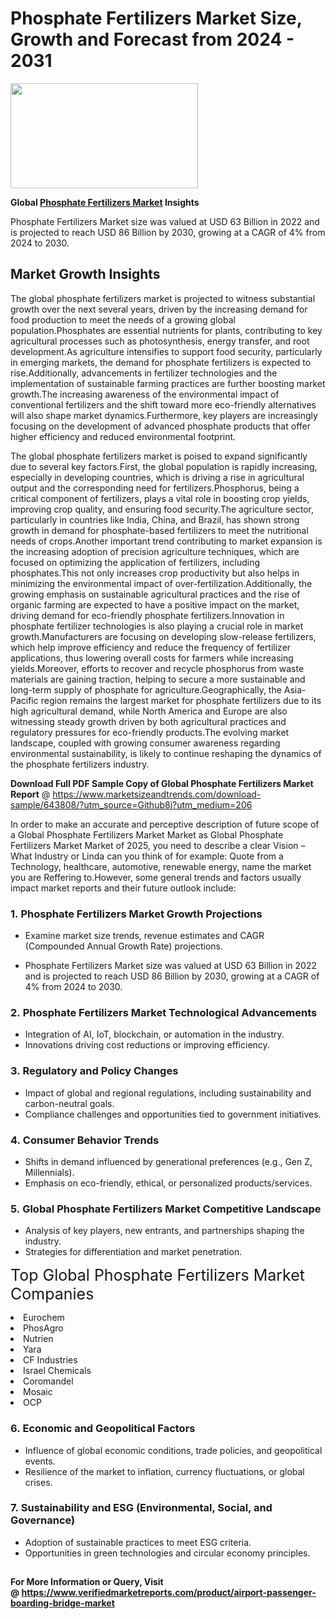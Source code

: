 <H1>Phosphate Fertilizers Market Size, Growth and Forecast from 2024 - 2031</H1><img class="aligncenter size-medium wp-image-584254" src="https://thirdeyenews.in/wp-content/uploads/2024/09/Global-Market-Research-300x168.jpeg" alt="" width="300" height="168" /><p><strong>Global&nbsp;<a href="https://www.marketsizeandtrends.com/download-sample/643808/?utm_source=Github8j?utm_medium=206">Phosphate Fertilizers Market</a> Insights</strong></p><p>Phosphate Fertilizers Market size was valued at USD 63 Billion in 2022 and is projected to reach USD 86 Billion by 2030, growing at a CAGR of 4% from 2024 to 2030.</p><p><h2>Market Growth Insights</h2> <p>The global phosphate fertilizers market is projected to witness substantial growth over the next several years, driven by the increasing demand for food production to meet the needs of a growing global population.Phosphates are essential nutrients for plants, contributing to key agricultural processes such as photosynthesis, energy transfer, and root development.As agriculture intensifies to support food security, particularly in emerging markets, the demand for phosphate fertilizers is expected to rise.Additionally, advancements in fertilizer technologies and the implementation of sustainable farming practices are further boosting market growth.The increasing awareness of the environmental impact of conventional fertilizers and the shift toward more eco-friendly alternatives will also shape market dynamics.Furthermore, key players are increasingly focusing on the development of advanced phosphate products that offer higher efficiency and reduced environmental footprint.<br></p> <p>The global phosphate fertilizers market is poised to expand significantly due to several key factors.First, the global population is rapidly increasing, especially in developing countries, which is driving a rise in agricultural output and the corresponding need for fertilizers.Phosphorus, being a critical component of fertilizers, plays a vital role in boosting crop yields, improving crop quality, and ensuring food security.The agriculture sector, particularly in countries like India, China, and Brazil, has shown strong growth in demand for phosphate-based fertilizers to meet the nutritional needs of crops.Another important trend contributing to market expansion is the increasing adoption of precision agriculture techniques, which are focused on optimizing the application of fertilizers, including phosphates.This not only increases crop productivity but also helps in minimizing the environmental impact of over-fertilization.Additionally, the growing emphasis on sustainable agricultural practices and the rise of organic farming are expected to have a positive impact on the market, driving demand for eco-friendly phosphate fertilizers.Innovation in phosphate fertilizer technologies is also playing a crucial role in market growth.Manufacturers are focusing on developing slow-release fertilizers, which help improve efficiency and reduce the frequency of fertilizer applications, thus lowering overall costs for farmers while increasing yields.Moreover, efforts to recover and recycle phosphorus from waste materials are gaining traction, helping to secure a more sustainable and long-term supply of phosphate for agriculture.Geographically, the Asia-Pacific region remains the largest market for phosphate fertilizers due to its high agricultural demand, while North America and Europe are also witnessing steady growth driven by both agricultural practices and regulatory pressures for eco-friendly products.The evolving market landscape, coupled with growing consumer awareness regarding environmental sustainability, is likely to continue reshaping the dynamics of the phosphate fertilizers industry.<br></p><p><span class=""><strong>Download Full PDF Sample Copy of Global Phosphate Fertilizers Market Report</strong> @ <a href="https://www.marketsizeandtrends.com/download-sample/643808/?utm_source=Github8j?utm_medium=206" target="_blank">https://www.marketsizeandtrends.com/download-sample/643808/?utm_source=Github8j?utm_medium=206</a></span></p><p>In order to make an accurate and perceptive description of future scope of a Global&nbsp;Phosphate Fertilizers Market Market as Global&nbsp;Phosphate Fertilizers Market Market of 2025, you need to describe a clear Vision &ndash; What Industry or Linda can you think of for example: Quote from a Technology, healthcare, automotive, renewable energy, name the market you are Reffering to.However, some general trends and factors usually impact market reports and their future outlook include:</p><h3>1.&nbsp;<strong>Phosphate Fertilizers Market Growth Projections</strong></h3><ul><li>Examine market size trends, revenue estimates and CAGR (Compounded Annual Growth Rate) projections.</li><li><p>Phosphate Fertilizers Market size was valued at USD 63 Billion in 2022 and is projected to reach USD 86 Billion by 2030, growing at a CAGR of 4% from 2024 to 2030.</p></li></ul><h3>2.&nbsp;<strong>Phosphate Fertilizers Market Technological Advancements</strong></h3><ul><li>Integration of AI, IoT, blockchain, or automation in the industry.</li><li>Innovations driving cost reductions or improving efficiency.</li></ul><h3>3.&nbsp;<strong>Regulatory and Policy Changes</strong></h3><ul><li>Impact of global and regional regulations, including sustainability and carbon-neutral goals.</li><li>Compliance challenges and opportunities tied to government initiatives.</li></ul><h3>4.&nbsp;<strong>Consumer Behavior Trends</strong></h3><ul><li>Shifts in demand influenced by generational preferences (e.g., Gen Z, Millennials).</li><li>Emphasis on eco-friendly, ethical, or personalized products/services.</li></ul><h3>5.&nbsp;<strong>Global Phosphate Fertilizers Market Competitive Landscape</strong></h3><ul><li>Analysis of key players, new entrants, and partnerships shaping the industry.</li><li>Strategies for differentiation and market penetration.</li></ul><p data-pm-slice="1 1 []"><span style="color: inherit; font-family: inherit; font-size: 25px;">Top Global Phosphate Fertilizers Market Companies</span></p><div class="" data-test-id=""><p><li>Eurochem</li><li> PhosAgro</li><li> Nutrien</li><li> Yara</li><li> CF Industries</li><li> Israel Chemicals</li><li> Coromandel</li><li> Mosaic</li><li> OCP</li></p></div><h3>6.&nbsp;<strong>Economic and Geopolitical Factors</strong></h3><ul><li>Influence of global economic conditions, trade policies, and geopolitical events.</li><li>Resilience of the market to inflation, currency fluctuations, or global crises.</li></ul><h3>7.&nbsp;<strong>Sustainability and ESG (Environmental, Social, and Governance)</strong></h3><ul><li>Adoption of sustainable practices to meet ESG criteria.</li><li>Opportunities in green technologies and circular economy principles.</li></ul><h2><strong style="font-size: 14px;">For More Information or Query, Visit @&nbsp;</strong><a style="background-color: #ffffff; font-size: 14px;" href="https://www.marketsizeandtrends.com/report/phosphate-fertilizers-market/" target="_blank">https://www.verifiedmarketreports.com/product/airport-passenger-boarding-bridge-market</a></h2>